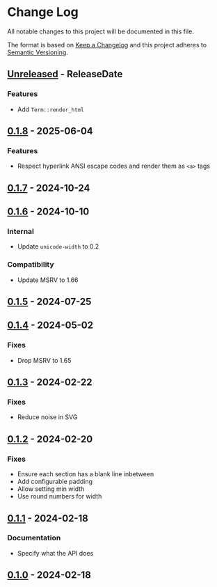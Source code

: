 # Change Log
All notable changes to this project will be documented in this file.

The format is based on [Keep a Changelog](http://keepachangelog.com/)
and this project adheres to [Semantic Versioning](http://semver.org/).

<!-- next-header -->
## [Unreleased] - ReleaseDate

### Features

- Add `Term::render_html`

## [0.1.8] - 2025-06-04

### Features

- Respect hyperlink ANSI escape codes and render them as `<a>` tags

## [0.1.7] - 2024-10-24

## [0.1.6] - 2024-10-10

### Internal

- Update `unicode-width` to 0.2

### Compatibility

- Update MSRV to 1.66

## [0.1.5] - 2024-07-25

## [0.1.4] - 2024-05-02

### Fixes

- Drop MSRV to 1.65

## [0.1.3] - 2024-02-22

### Fixes

- Reduce noise in SVG

## [0.1.2] - 2024-02-20

### Fixes

- Ensure each section has a blank line inbetween
- Add configurable padding
- Allow setting min width
- Use round numbers for width

## [0.1.1] - 2024-02-18

### Documentation

- Specify what the API does

## [0.1.0] - 2024-02-18

<!-- next-url -->
[Unreleased]: https://github.com/rust-cli/anstyle/compare/anstyle-svg-v0.1.8...HEAD
[0.1.8]: https://github.com/rust-cli/anstyle/compare/anstyle-svg-v0.1.7...anstyle-svg-v0.1.8
[0.1.7]: https://github.com/rust-cli/anstyle/compare/anstyle-svg-v0.1.6...anstyle-svg-v0.1.7
[0.1.6]: https://github.com/rust-cli/anstyle/compare/anstyle-svg-v0.1.5...anstyle-svg-v0.1.6
[0.1.5]: https://github.com/rust-cli/anstyle/compare/anstyle-svg-v0.1.4...anstyle-svg-v0.1.5
[0.1.4]: https://github.com/rust-cli/anstyle/compare/anstyle-svg-v0.1.3...anstyle-svg-v0.1.4
[0.1.3]: https://github.com/rust-cli/anstyle/compare/anstyle-svg-v0.1.2...anstyle-svg-v0.1.3
[0.1.2]: https://github.com/rust-cli/anstyle/compare/anstyle-svg-v0.1.1...anstyle-svg-v0.1.2
[0.1.1]: https://github.com/rust-cli/anstyle/compare/anstyle-svg-v0.1.0...anstyle-svg-v0.1.1
[0.1.0]: https://github.com/rust-cli/anstyle/compare/f6784b0002e4fbd4c3532dc66aad8b86fc3c7748...anstyle-svg-v0.1.0

